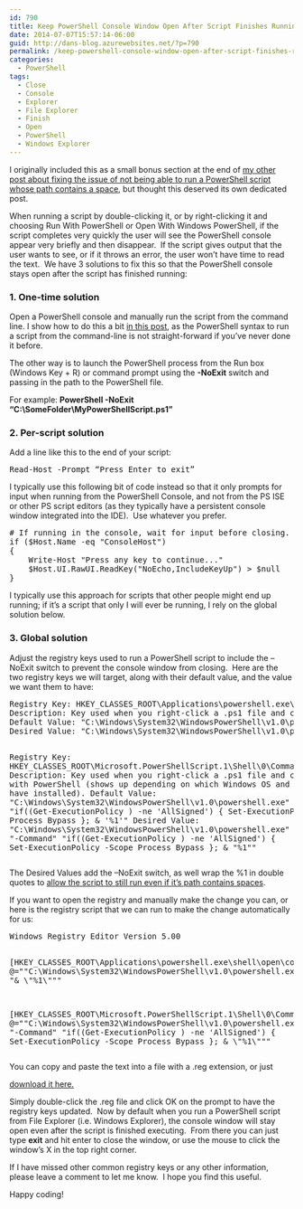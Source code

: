 ```yaml
---
id: 790
title: Keep PowerShell Console Window Open After Script Finishes Running
date: 2014-07-07T15:57:14-06:00
guid: http://dans-blog.azurewebsites.net/?p=790
permalink: /keep-powershell-console-window-open-after-script-finishes-running/
categories:
  - PowerShell
tags:
  - Close
  - Console
  - Explorer
  - File Explorer
  - Finish
  - Open
  - PowerShell
  - Windows Explorer
---
```

I originally included this as a small bonus section at the end of [my other post about fixing the issue of not being able to run a PowerShell script whose path contains a space](http://dans-blog.azurewebsites.net/fix-problem-where-windows-powershell-cannot-run-script-whose-path-contains-spaces/), but thought this deserved its own dedicated post.

When running a script by double-clicking it, or by right-clicking it and choosing Run With PowerShell or Open With Windows PowerShell, if the script completes very quickly the user will see the PowerShell console appear very briefly and then disappear.  If the script gives output that the user wants to see, or if it throws an error, the user won’t have time to read the text.  We have 3 solutions to fix this so that the PowerShell console stays open after the script has finished running:

### 1. One-time solution

Open a PowerShell console and manually run the script from the command line. I show how to do this a bit [in this post](http://dans-blog.azurewebsites.net/fix-problem-where-windows-powershell-cannot-run-script-whose-path-contains-spaces/), as the PowerShell syntax to run a script from the command-line is not straight-forward if you’ve never done it before.

The other way is to launch the PowerShell process from the Run box (Windows Key + R) or command prompt using the **-NoExit** switch and passing in the path to the PowerShell file.

For example: **PowerShell -NoExit &#8220;C:\SomeFolder\MyPowerShellScript.ps1&#8221;**

### 2. Per-script solution

Add a line like this to the end of your script:

<div class="wlWriterEditableSmartContent" id="scid:C89E2BDB-ADD3-4f7a-9810-1B7EACF446C1:261caff8-aec6-44f8-872a-48c86f3a4aa3" style="float: none; margin: 0px; display: inline; padding: 0px;">
  <pre class="brush: powershell; pad-line-numbers: true; title: ; notranslate" title="">
Read-Host -Prompt “Press Enter to exit”
</pre>
</div>

I typically use this following bit of code instead so that it only prompts for input when running from the PowerShell Console, and not from the PS ISE or other PS script editors (as they typically have a persistent console window integrated into the IDE).  Use whatever you prefer.

<div class="wlWriterEditableSmartContent" id="scid:C89E2BDB-ADD3-4f7a-9810-1B7EACF446C1:4a1f40b9-9866-4b76-af7e-302babc8326a" style="float: none; margin: 0px; display: inline; padding: 0px;">
  <pre class="brush: powershell; title: ; notranslate" title="">
# If running in the console, wait for input before closing.
if ($Host.Name -eq "ConsoleHost")
{
	Write-Host "Press any key to continue..."
	$Host.UI.RawUI.ReadKey("NoEcho,IncludeKeyUp") &gt; $null
}
</pre>
</div>

I typically use this approach for scripts that other people might end up running; if it’s a script that only I will ever be running, I rely on the global solution below.

### 3. Global solution

Adjust the registry keys used to run a PowerShell script to include the –NoExit switch to prevent the console window from closing.  Here are the two registry keys we will target, along with their default value, and the value we want them to have:

<div class="wlWriterEditableSmartContent" id="scid:C89E2BDB-ADD3-4f7a-9810-1B7EACF446C1:b994dfe5-5f5f-4b73-bf05-6bbf791539c8" style="float: none; margin: 0px; display: inline; padding: 0px;">
  <pre class="brush: plain; title: ; notranslate" title="">
Registry Key: HKEY_CLASSES_ROOT\Applications\powershell.exe\shell\open\command
Description: Key used when you right-click a .ps1 file and choose Open With -&gt; Windows PowerShell.
Default Value: "C:\Windows\System32\WindowsPowerShell\v1.0\powershell.exe" "%1"
Desired Value: "C:\Windows\System32\WindowsPowerShell\v1.0\powershell.exe" "& \"%1\""

Registry Key: HKEY_CLASSES_ROOT\Microsoft.PowerShellScript.1\Shell&#92;&#48;\Command
Description: Key used when you right-click a .ps1 file and choose Run with PowerShell (shows up depending on which Windows OS and Updates you have installed).
Default Value: "C:\Windows\System32\WindowsPowerShell\v1.0\powershell.exe" "-Command" "if((Get-ExecutionPolicy ) -ne 'AllSigned') { Set-ExecutionPolicy -Scope Process Bypass }; & '%1'"
Desired Value: "C:\Windows\System32\WindowsPowerShell\v1.0\powershell.exe" -NoExit "-Command" "if((Get-ExecutionPolicy ) -ne 'AllSigned') { Set-ExecutionPolicy -Scope Process Bypass }; & \"%1\""
</pre>
</div>

The Desired Values add the –NoExit switch, as well wrap the %1 in double quotes to [allow the script to still run even if it’s path contains spaces](http://dans-blog.azurewebsites.net/fix-problem-where-windows-powershell-cannot-run-script-whose-path-contains-spaces/).

If you want to open the registry and manually make the change you can, or here is the registry script that we can run to make the change automatically for us:

<div class="wlWriterEditableSmartContent" id="scid:C89E2BDB-ADD3-4f7a-9810-1B7EACF446C1:2ec8a40c-ea08-40ca-8b65-912150c69ab8" style="float: none; margin: 0px; display: inline; padding: 0px;">
  <pre class="brush: plain; title: ; notranslate" title="">
Windows Registry Editor Version 5.00

[HKEY_CLASSES_ROOT\Applications\powershell.exe\shell\open\command]
@="\"C:\\Windows\\System32\\WindowsPowerShell\\v1.0\\powershell.exe\" -NoExit \"& \\\"%1\\\"\""

[HKEY_CLASSES_ROOT\Microsoft.PowerShellScript.1\Shell&#92;&#48;\Command]
@="\"C:\\Windows\\System32\\WindowsPowerShell\\v1.0\\powershell.exe\" -NoExit \"-Command\" \"if((Get-ExecutionPolicy ) -ne 'AllSigned') { Set-ExecutionPolicy -Scope Process Bypass }; & \\\"%1\\\"\""
</pre>
</div>

You can copy and paste the text into a file with a .reg extension, or just

<div class="wlWriterEditableSmartContent" id="scid:fb3a1972-4489-4e52-abe7-25a00bb07fdf:607599ef-0541-44ef-ab33-1f27db68044b" style="float: none; margin: 0px; display: inline; padding: 0px;">
  <p>
    <a href="http://dans-blog.azurewebsites.net/wp-content/uploads/2014/07/FixRunPowerShellScriptWithSpacesInPathProblemAndLeaveConsoleOpenWhenScriptCompletes.zip" target="_blank">download it here.</a>
  </p>
</div>

Simply double-click the .reg file and click OK on the prompt to have the registry keys updated.  Now by default when you run a PowerShell script from File Explorer (i.e. Windows Explorer), the console window will stay open even after the script is finished executing.  From there you can just type **exit** and hit enter to close the window, or use the mouse to click the window’s X in the top right corner.

If I have missed other common registry keys or any other information, please leave a comment to let me know.  I hope you find this useful.

Happy coding!
